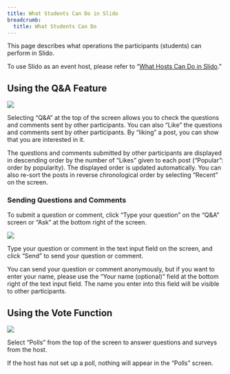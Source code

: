 ```yaml
---
title: What Students Can Do in Slido
breadcrumb:
  title: What Students Can Do
---
```


This page describes what operations the participants (students) can perform in Slido.

To use Slido as an event host, please refer to “[What Hosts Can Do in Slido](how_to_use_host/).”
	
## Using the Q&A Feature

<img src="img/audience_qa_3.png">

Selecting “Q&A” at the top of the screen allows you to check the questions and comments sent by other participants. You can also “Like” the questions and comments sent by other participants. By “liking” a post, you can show that you are interested in it.

The questions and comments submitted by other participants are displayed in descending order by the number of “Likes” given to each post (“Popular”: order by popularity). The displayed order is updated automatically. You can also re-sort the posts in reverse chronological order by selecting “Recent” on the screen.

### Sending Questions and Comments

To submit a question or comment, click “Type your question” on the “Q&A” screen or “Ask” at the bottom right of the screen.

<img src="img/audience_qa_2.png">

Type your question or comment in the text input field on the screen, and click “Send” to send your question or comment.

You can send your question or comment anonymously, but if you want to enter your name, please use the “Your name (optional)” field at the bottom right of the text input field. The name you enter into this field will be visible to other participants.

## Using the Vote Function
<img src="img/audience_poll_2.png">

Select “Polls” from the top of the screen to answer questions and surveys from the host.

If the host has not set up a poll, nothing will appear in the “Polls” screen.

